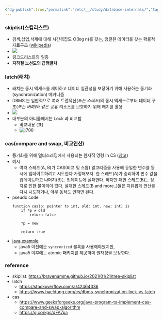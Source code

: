```yaml
---
{"dg-publish":true,"permalink":"/etc/__/study/database-internals/","tags":["database"]}
---
```




### skiplist(스킵리스트)


- 검색,삽입,삭제에 대해 시간복잡도 O(log n)를 갖는, 정렬된 데이터를 갖는 확률적 자료구조 ([wikipedia](https://en.wikipedia.org/wiki/Skip_list))
- ![](https://i.imgur.com/o1G0sEG.png)
- 링크드리스트의 일종
- **지하철 노선도의 급행열차**


### latch(래치)


- 래치는 동시 액세스를 제어하고 데이터 일관성을 보장하기 위해 사용하는 동기화(synchronization) 메커니즘
- DBMS 는 일반적으로 여러 트랜잭션(*또는 스레드*)의 동시 액세스로부터 데이터 구조(*또는 버퍼*)와 같은 공유 리소스를 보호하기 위해 래치를 활용
- ![](https://i.imgur.com/YEyKJ3I.png)
- 대부분의 아티클에서는 Lock 과 비교함
    - 비교내용 (표)
    - ![|700](https://i.imgur.com/rbsnme7.png)


### cas(compare and swap, 비교연산)


- 동기화를 위해 멀티스레딩에서 사용되는 원자적 명령 in CS ([참고](https://en.wikipedia.org/wiki/Compare-and-swap))
- 예시
    - 여러 스레드(A, B)가 CAS(비교 및 스왑) 알고리즘을 사용해 동일한 변수를 동시에 업데이트하려고 시도한다 가정해보자. 한 스레드(A)가 승리하여 변수 값을 업데이트하고 나머지(B)는 업데이트에 실패한다. 하지만 패한 스레드(B)는 정지로 인한 불이익이 없다. 실패한 스레드(B and more..)들은 자유롭게 연산을 다시 시도하거나, 아무 동작도 안하면 된다.
- pseudo code
    ```
    function cas(p: pointer to int, old: int, new: int) is
        if *p ≠ old
            return false
    
        *p ← new
    
        return true
    ```
- [java example](https://www.geeksforgeeks.org/java-program-to-implement-cas-compare-and-swap-algorithm)
    - java5 이전에는 `syncronized` 블록을 사용해야했지만,
    - java5 이후에는 atomic 패키지를 제공하며 원자성을 보장한다.


### 


### reference


- skiplist: https://bravenamme.github.io/2021/01/21/tree-skiplist
- latch
    - https://stackoverflow.com/a/42464336
    - https://www.baeldung.com/cs/dbms-synchronization-lock-vs-latch
- cas
    - https://www.geeksforgeeks.org/java-program-to-implement-cas-compare-and-swap-algorithm
    - https://g.co/kgs/dFA7pa